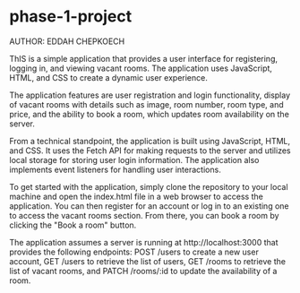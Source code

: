 # phase-1-project
AUTHOR: EDDAH CHEPKOECH


ThIS is a simple  application that provides a user interface for registering, logging in, and viewing vacant rooms. The application uses JavaScript, HTML, and CSS to create a dynamic user experience.

The application features  are user registration and login functionality, display of vacant rooms with details such as image, room number, room type, and price, and the ability to book a room, which updates room availability on the server. 

From a technical standpoint, the application is built using JavaScript, HTML, and CSS. It uses the Fetch API for making requests to the server and utilizes local storage for storing user login information. The application also implements event listeners for handling user interactions.

To get started with the application, simply clone the repository to your local machine and open the index.html file in a web browser to access the application. You can then register for an account or log in to an existing one to access the vacant rooms section. From there, you can  book a room by clicking the "Book a room" button.

The application assumes a server is running at http://localhost:3000 that provides the following endpoints: POST /users to create a new user account, GET /users to retrieve the list of users, GET /rooms to retrieve the list of vacant rooms, and PATCH /rooms/:id to update the availability of a room.